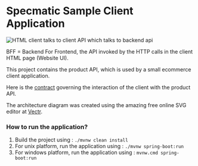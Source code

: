 # Specmatic Sample Client Application

![HTML client talks to client API which talks to backend api](specmatic-sample-architecture.svg)

BFF = Backend For Frontend, the API invoked by the HTTP calls in the client HTML page (Website UI).

This project contains the product API, which is used by a small ecommerce client application.

Here is the [contract](https://github.com/znsio/specmatic-order-contracts/blob/main/io/specmatic/examples/store/openapi/api_order_v3.yaml) governing the interaction of the client with the product API.

The architecture diagram was created using the amazing free online SVG editor at [Vectr](https://vectr.com).

### How to run the application?

1. Build the project using : `./mvnw clean install`
2. For unix platform, run the application using : `./mvnw spring-boot:run`
3. For windows platform, run the application using : `mvnw.cmd spring-boot:run`